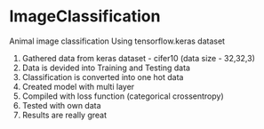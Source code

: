 # ImageClassification

  Animal image classification Using tensorflow.keras dataset
  
1. Gathered data from keras dataset - cifer10 (data size - 32,32,3)
2. Data is devided into Training and Testing data 
3. Classification is converted into one hot data
4. Created model with multi layer 
5. Compiled with loss function (categorical crossentropy)
6. Tested with own data
7. Results are really great

